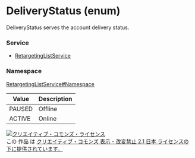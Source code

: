 # DeliveryStatus (enum)
DeliveryStatus serves the account delivery status.
### Service
+ [RetargetingListService](../../services/RetargetingListService.md)

### Namespace
[RetargetingListService#Namespace](../../services/RetargetingListService.md#namespace)

| Value | Description |
|---|---|
| PAUSED| Offline |
| ACTIVE| Online |

<a rel="license" href="http://creativecommons.org/licenses/by-nd/2.1/jp/"><img alt="クリエイティブ・コモンズ・ライセンス" style="border-width:0" src="https://i.creativecommons.org/l/by-nd/2.1/jp/88x31.png" /></a><br />この 作品 は <a rel="license" href="http://creativecommons.org/licenses/by-nd/2.1/jp/">クリエイティブ・コモンズ 表示 - 改変禁止 2.1 日本 ライセンスの下に提供されています。</a>
